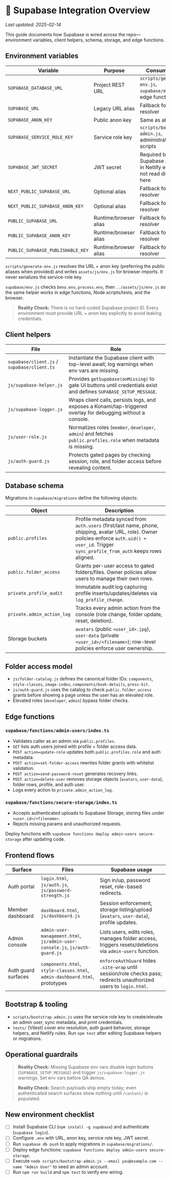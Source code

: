 # 🔐 Supabase Integration Overview

_Last updated: 2025-02-14_

This guide documents how Supabase is wired across the repo—environment variables, client helpers, schema, storage, and edge functions.

## Environment variables

| Variable                          | Purpose               | Consumed by                                                              |
| --------------------------------- | --------------------- | ------------------------------------------------------------------------ |
| `SUPABASE_DATABASE_URL`           | Project REST URL      | `scripts/generate-env.js`, `supabase/env.js`, edge functions             |
| `SUPABASE_URL`                    | Legacy URL alias      | Fallback for env resolver                                                |
| `SUPABASE_ANON_KEY`               | Public anon key       | Same as above                                                            |
| `SUPABASE_SERVICE_ROLE_KEY`       | Service role key      | `scripts/bootstrap-admin.js`, administrative scripts                     |
| `SUPABASE_JWT_SECRET`             | JWT secret            | Required by Supabase auth; set in Netlify even if not read directly here |
| `NEXT_PUBLIC_SUPABASE_URL`        | Optional alias        | Fallback for env resolver                                                |
| `NEXT_PUBLIC_SUPABASE_ANON_KEY`   | Optional alias        | Fallback for env resolver                                                |
| `PUBLIC_SUPABASE_URL`             | Runtime/browser alias | Fallback for env resolver                                                |
| `PUBLIC_SUPABASE_ANON_KEY`        | Runtime/browser alias | Fallback for env resolver                                                |
| `PUBLIC_SUPABASE_PUBLISHABLE_KEY` | Runtime/browser alias | Fallback for env resolver                                                |

`scripts/generate-env.js` resolves the URL + anon key (preferring the public aliases when provided) and writes `assets/js/env.js` for browser imports. It never serializes the service-role key.

`supabase/env.js` checks `Deno.env`, `process.env`, then `../assets/js/env.js` so the same helper works in edge functions, Node scripts/tests, and the browser.

> **Reality Check:** There is no hard-coded Supabase project ID. Every environment must provide URL + anon key explicitly to avoid leaking credentials.

## Client helpers

| File                                        | Role                                                                                                               |
| ------------------------------------------- | ------------------------------------------------------------------------------------------------------------------ |
| `supabase/client.js` / `supabase/client.ts` | Instantiate the Supabase client with top-level await; log warnings when env vars are missing.                      |
| `js/supabase-helper.js`                     | Provides `getSupabase(onMissing)` to gate UI buttons until credentials exist and defines `SUPABASE_SETUP_MESSAGE`. |
| `js/supabase-logger.js`                     | Wraps client calls, persists logs, and exposes a Konami/tap-triggered overlay for debugging without a console.     |
| `js/user-role.js`                           | Normalizes roles (`member`, `developer`, `admin`) and fetches `public.profiles.role` when metadata is missing.     |
| `js/auth-guard.js`                          | Protects gated pages by checking session, role, and folder access before revealing content.                        |

## Database schema

Migrations in `supabase/migrations` define the following objects:

| Object                     | Description                                                                                                                                                                                         |
| -------------------------- | --------------------------------------------------------------------------------------------------------------------------------------------------------------------------------------------------- |
| `public.profiles`          | Profile metadata synced from `auth.users` (first/last name, phone, shipping, avatar URL, role). Owner policies enforce `auth.uid() = user_id`. Trigger `sync_profile_from_auth` keeps rows aligned. |
| `public.folder_access`     | Grants per-user access to gated folders/files. Owner policies allow users to manage their own rows.                                                                                                 |
| `private.profile_audit`    | Immutable audit log capturing profile inserts/updates/deletes via `log_profile_change`.                                                                                                             |
| `private.admin_action_log` | Tracks every admin action from the console (role change, folder update, reset, deletion).                                                                                                           |
| Storage buckets            | `avatars` (public `<user_id>.jpg`), `user-data` (private `<user_id>/<filename>`); row-level policies enforce user ownership.                                                                        |

## Folder access model

- `js/folder-catalog.js` defines the canonical folder IDs: `components`, `style-classes`, `image-index`, `components/book-details`, `press-kit`.
- `js/auth-guard.js` uses the catalog to check `public.folder_access` grants before showing a page unless the user has an elevated role.
- Elevated roles (`developer`, `admin`) bypass folder checks.

## Edge functions

### `supabase/functions/admin-users/index.ts`

- Validates caller as an admin via `public.profiles`.
- `GET` lists auth users joined with profile + folder access data.
- `POST action=update-role` updates both `public.profiles.role` and auth metadata.
- `POST action=set-folder-access` rewrites folder grants with whitelist validation.
- `POST action=send-password-reset` generates recovery links.
- `POST action=delete-user` removes storage objects (`avatars`, `user-data`), folder rows, profile, and auth user.
- Logs every action to `private.admin_action_log`.

### `supabase/functions/secure-storage/index.ts`

- Accepts authenticated uploads to Supabase Storage, storing files under `<user.id>/<filename>`.
- Rejects missing params and unauthorized requests.

Deploy functions with `supabase functions deploy admin-users secure-storage` after updating code.

## Frontend flows

| Surface             | Files                                                                        | Supabase usage                                                                                                      |
| ------------------- | ---------------------------------------------------------------------------- | ------------------------------------------------------------------------------------------------------------------- |
| Auth portal         | `login.html`, `js/auth.js`, `js/password-strength.js`                        | Sign in/up, password reset, role-based redirects.                                                                   |
| Member dashboard    | `dashboard.html`, `js/dashboard.js`                                          | Session enforcement, storage listing/upload (`avatars`, `user-data`), profile updates.                              |
| Admin console       | `admin-user-management.html`, `js/admin-user-console.js`, `js/auth-guard.js` | Lists users, edits roles, manages folder access, triggers resets/deletions via `admin-users` function.              |
| Auth guard surfaces | `components.html`, `style-classes.html`, `admin-dashboard.html`, prototypes  | `enforceAuthGuard` hides `.site-wrap` until session/role checks pass; redirects unauthorized users to `login.html`. |

## Bootstrap & tooling

- `scripts/bootstrap-admin.js` uses the service role key to create/elevate an admin user, sync metadata, and print credentials.
- `tests/` (Vitest) cover env resolution, auth guard behavior, storage helpers, and Netlify rules. Run `npm test` after editing Supabase helpers or migrations.

## Operational guardrails

> **Reality Check:** Missing Supabase env vars disable login buttons (`SUPABASE_SETUP_MESSAGE`) and trigger `js/supabase-logger.js` warnings. Set env vars before QA demos.

> **Reality Check:** Search payloads ship empty today; even authenticated search surfaces show nothing until `/content/` is populated.

## New environment checklist

- [ ] Install Supabase CLI (`npm install -g supabase`) and authenticate (`supabase login`).
- [ ] Configure `.env` with URL, anon key, service role key, JWT secret.
- [ ] Run `supabase db push` to apply migrations in `supabase/migrations/`.
- [ ] Deploy edge functions: `supabase functions deploy admin-users secure-storage`.
- [ ] Execute `node scripts/bootstrap-admin.js --email you@example.com --name "Admin User"` to seed an admin account.
- [ ] Run `npm run build` and `npm test` to verify env wiring.
